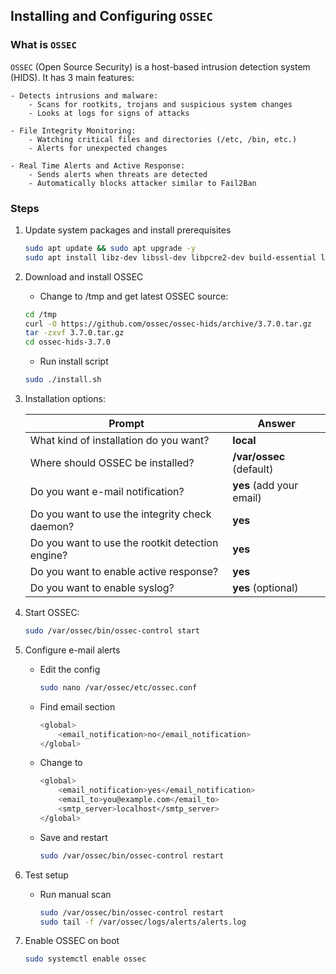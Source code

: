 ## Installing and Configuring **`OSSEC`**

### What is `OSSEC`

`OSSEC` (Open Source Security) is a host-based intrusion detection system (HIDS). It has 3 main features:
    
    - Detects intrusions and malware:
        - Scans for rootkits, trojans and suspicious system changes 
        - Looks at logs for signs of attacks
    
    - File Integrity Monitoring:
        - Watching critical files and directories (/etc, /bin, etc.)
        - Alerts for unexpected changes 
    
    - Real Time Alerts and Active Response:
        - Sends alerts when threats are detected 
        - Automatically blocks attacker similar to Fail2Ban


### Steps 

1. Update system packages and install prerequisites

    ```bash 
    sudo apt update && sudo apt upgrade -y
    sudo apt install libz-dev libssl-dev libpcre2-dev build-essential libsystemd-dev -y
    ```

2. Download and install OSSEC

    - Change to /tmp and get latest OSSEC source: 
    ```bash 
    cd /tmp 
    curl -O https://github.com/ossec/ossec-hids/archive/3.7.0.tar.gz
    tar -zxvf 3.7.0.tar.gz
    cd ossec-hids-3.7.0
    ```

    - Run install script 
    ```bash 
    sudo ./install.sh
    ```

3. Installation options: 

    | Prompt                                           | Answer                   |
    | ------------------------------------------------ | ------------------------ |
    | What kind of installation do you want?           | **local**                |
    | Where should OSSEC be installed?                 | **/var/ossec** (default) |
    | Do you want e-mail notification?                 | **yes** (add your email) |
    | Do you want to use the integrity check daemon?   | **yes**                  |
    | Do you want to use the rootkit detection engine? | **yes**                  |
    | Do you want to enable active response?           | **yes**                  |
    | Do you want to enable syslog?                    | **yes** (optional)       |

4. Start OSSEC: 

    ```bash 
    sudo /var/ossec/bin/ossec-control start
    ```

5. Configure e-mail alerts

    - Edit the config
        ```bash 
        sudo nano /var/ossec/etc/ossec.conf
        ```
    
    - Find email section 
        ```bash 
        <global>
            <email_notification>no</email_notification>
        </global>
        ```
    
    - Change to
        ```bash 
        <global>
            <email_notification>yes</email_notification>
            <email_to>you@example.com</email_to>
            <smtp_server>localhost</smtp_server>
        </global>
        ```
    
    - Save and restart
        ```bash 
        sudo /var/ossec/bin/ossec-control restart
        ``` 
    
6. Test setup 
    
    - Run manual scan 
        ```bash 
        sudo /var/ossec/bin/ossec-control restart
        sudo tail -f /var/ossec/logs/alerts/alerts.log
        ```

7. Enable OSSEC on boot

    ```bash 
    sudo systemctl enable ossec
    ```


